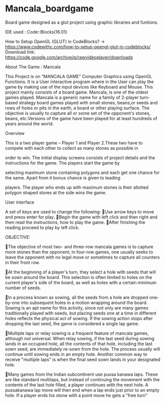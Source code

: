# Mancala_boardgame
Board game designed as a glut project using graphic libraries and funtions.

IDE used : Code::Blocks(16.01)

How to Setup OpenGL (GLUT) in CodeBlocks? -> https://www.codewithc.com/how-to-setup-opengl-glut-in-codeblocks/
Download link: https://code.google.com/archive/p/rawvideoplayer/downloads


About The Game : Mancala

This Project is on “MANCALA GAME” Computer Graphics using OpenGL Functions. It is a User interactive program where in the User can play the game by making use of the input devices like Keyboard and Mouse. This project mainly consists of a board game. Mancala, is one of the oldest games played. Mancala is a generic name for a family of 2-player turn-based strategy board games played with small stones, beans,or seeds and rows of holes or pits in the earth, a board or other playing surface. The objective is usually to capture all or some set of the opponent's stones, beans, etc.Versions of the game have been played for at least hundreds of years around the world.

Overview

This is a two player game – Player 1 and Player 2.These two have to compete with each other to collect as many stones as possible in

order to win. The initial display screens consists of project details and the instructions for the game. The players start the game by

selecting maximum stone containing polygons and each get one chance for the same. Apart from it bonus chance is given to leading

players. The player who ends up with maximum stones is their allotted polygon shaped stores at the side wins the game.

     
User interface

A set of keys are used to change the following:
Use arrow keys to move and press enter for play.
Begin the game with left click and then right and then read the instructions, how to play the game.
After finishing the reading proceed to play by left click.

OBJECTIVE:

The objective of most two- and three-row mancala games is to capture more stones than the opponent; in four-row games, one usually seeks to leave the opponent with no legal move or sometimes to capture all counters in their front row.

At the beginning of a player's turn, they select a hole with seeds that will be sown around the board. This selection is often limited to holes on the current player's side of the board, as well as holes with a certain minimum number of seeds.

In a process known as sowing, all the seeds from a hole are dropped one-by-one into subsequent holes in a motion wrapping around the board. Sowing is an apt name for this activity, since not only are many games traditionally played with seeds, but placing seeds one at a time in different holes reflects the physical act of sowing. If the sowing action stops after dropping the last seed, the game is considered a single lap game.

Multiple laps or relay sowing is a frequent feature of mancala games, although not universal. When relay sowing, if the last seed during sowing lands in an occupied hole, all the contents of that hole, including the last sown seed, are immediately re-sown from the hole. The process usually will continue until sowing ends in an empty hole. Another common way to receive "multiple laps" is when the final seed sown lands in your designated hole.

Many games from the Indian subcontinent use pussa kanawa laps. These are like standard multilaps, but instead of continuing the movement with the contents of the last hole filled, a player continues with the next hole. A pussakanawa lap move will then end when a lap ends just prior to an empty hole. If a player ends his stone with a point move he gets a "free turn"
